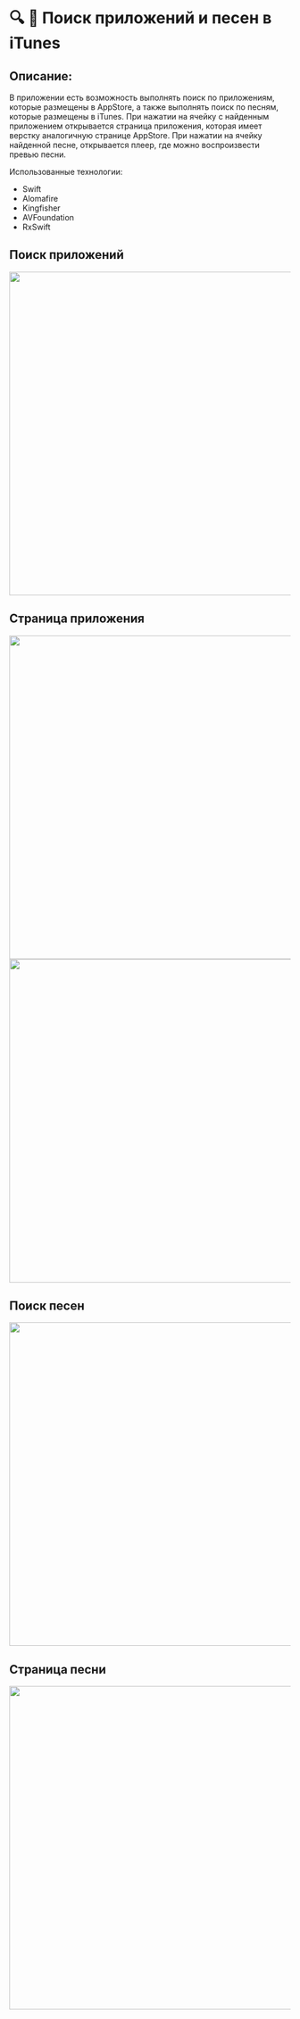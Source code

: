 # :mag: :iphone: Поиск приложений и песен в iTunes

## Описание:
В приложении есть возможность выполнять поиск по приложениям, которые размещены в AppStore, а также выполнять поиск по песням, которые размещены в iTunes.
При нажатии на ячейку с найденным приложением открывается страница приложения, которая имеет верстку аналогичную странице AppStore.
При нажатии на ячейку найденной песне, открывается плеер, где можно воспроизвести превью песни.

Использованные технологии:
- Swift
- Alomafire
- Kingfisher
- AVFoundation
- RxSwift

## Поиск приложений
<img src="https://i.ibb.co/SP3rSLG/1-iphone12black-portrait.png" width="580">

## Страница приложения
<img src="https://i.ibb.co/J2tWyjw/2-iphone12black-portrait.png" width="580">
<img src="https://i.ibb.co/gtthxjM/3-iphone12black-portrait.png" width="580">

## Поиск песен
<img src="https://i.ibb.co/Krjggwn/4-iphone12black-portrait.png" width="580">

## Страница песни
<img src="https://i.ibb.co/Wc476B6/5-iphone12black-portrait.png" width="580">
